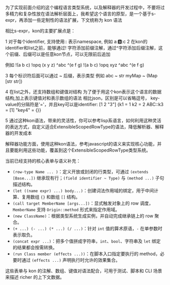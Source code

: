 为了实现前面介绍的这个编程语言类型系统，以及解释器的开发过程中，不要将过多精力和复杂性放在语法解析层面上，我希望这个语言的原型，是一个基于s-expr，再添加一些定制性的语法扩展，下文统称为 kon 语法

相比s-expr，kon的主要扩展点是：

1 对于每个identifier, 支持使用:: 表示namespace, 例如 a::b::c
2 在kon的identifier和list之前，能够通过! 字符添加前缀注解，通过^字符添加后缀注解，这个前缀、后缀可以是任意kon节点，可以无限前后追加

例如
!(a b c) !opq (x y z) ^abc ^(e f g)
!(a b c) !opq xyz ^abc ^(e f g)

3 每个标识符后面可以通过 ~ 后缀，表示类型
例如
abc ~ str
myMap ~ (Map [str str])

4 在list之外，还支持数组和键值对结构 
为了便于用这个kon表示这个语言的数据结构,加上表示键值对和表示数组的语法
相比json，区别是可以省略逗号， key-value的分隔符是'='，并且key可以是identifier: 
[1 2 "3"]
{k1 = 1 k2 = 2 ABC::k3 = [1] "key4" = {}} 

5 通过这种kon语法，带来的灵活性，你可以参考lisp系语言，如何利用这种灵活的表达方式，自定义适合ExtensibleScopedRowType的语法，降低解析器、解释器的开发成本 

解释器功能方面，使用这种kon语法，参考javascript的语义来实现核心功能，并且要能利用这些功能，覆盖到这个ExtensibleScopedRowType类型系统。

当前已经支持的核心表单与语义补充：

- `(row-type Name ... )`：定义开放或封闭的行类型，可通过 `(extends [Base...])` 继承现有行；`(field identifier ~ Type)` 与 `(method ...)` 子句描述结构。
- `(let ((name expr) ...) body...)`：创建词法作用域的绑定，用于中间计算、复用数组 `{}` 和数组 `[]` 结构。
- `(call target MemberName [args...])`：显式触发对象上的 row 调度，`MemberName` 支持 `Origin::method` 形式来指定作用域。
- `(new ClassName)`：根据类型系统生成实例，并自动完成继承链上的 row 聚合。
- `(+ ...) (- ...) (* ...) (/ ...)`：针对 `int` 值的算术原语，`-` 在单参数时表示取负。
- `(concat expr ...)`：把多个值拼成字符串，`int`、`bool`、字符串及 `let` 绑定的结果都会按需转换。
- `(run Class member (effects ...))`：在脚本入口指定要执行的 method，必要时通过 `(effects ...)` 声明执行时允许的效果集合。

这些表单与 kon 的注解、数组、键值对语法配合，可用于测试、脚本和 CLI 场景来描述 richer 的上下文数据。
